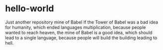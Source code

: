 # hello-world
Just another repository
mine of Babel
If the Tower of Babel was a bad idea for humanity, which ended languages multiplication,
because people wanted to reach heaven, the mine of Babel is a good idea,
which should lead to a single language, 
because people will build the building leading to hell.
